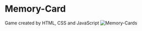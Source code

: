 # Memory-Card
Game created by HTML, CSS and JavaScript
![Memory-Cards](https://raw.githubusercontent.com/sergioironhacker/memory_Card/main/images/logoMain.png)
